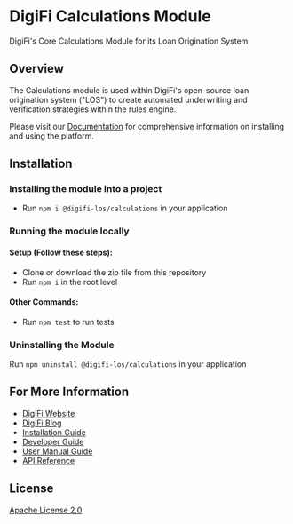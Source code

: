   # DigiFi Calculations Module
  DigiFi's Core Calculations Module for its Loan Origination System
 
  ## Overview
  The Calculations module is used within DigiFi's open-source loan origination system ("LOS") to create automated underwriting and verification strategies within the rules engine. 
  
  Please visit our [Documentation](https://docs.digifi.io/) for comprehensive information on installing and using the platform.

  ## Installation

  ### Installing the module into a project

  * Run `npm i @digifi-los/calculations` in your application

  ### Running the module locally
  
  #### Setup (Follow these steps):
  * Clone or download the zip file from this repository
  * Run `npm i` in the root level

  #### Other Commands:
  * Run `npm test` to run tests
  
  ### Uninstalling the Module

  Run `npm uninstall @digifi-los/calculations` in your application
  
  ## For More Information

*   [DigiFi Website](https://www.digifi.io)
*   [DigiFi Blog](https://digifi.io/blog/)
*   [Installation Guide](https://docs.digifi.io/v3.0/docs/system-requirements)
*   [Developer Guide](https://docs.digifi.io/v3.0/docs/decision-engine)
*   [User Manual Guide](https://docs.digifi.io/v3.0/docs/overview-of-my-account)
*   [API Reference](https://docs.digifi.io/v3.0/reference)

## License

[Apache License 2.0](LICENSE)
